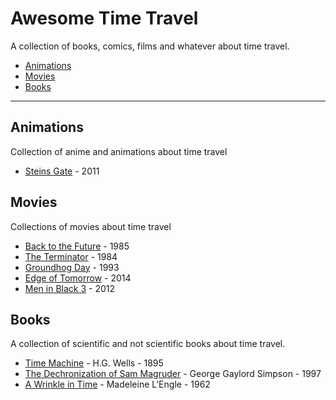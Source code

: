 # Awesome Time Travel

A collection of books, comics, films and whatever about time travel.

* [Animations](https://github.com/mstuttgart/awesome-time-travel/blob/master/README.md#animations)
* [Movies](https://github.com/mstuttgart/awesome-time-travel/blob/master/README.md#movies)
* [Books](https://github.com/mstuttgart/awesome-time-travel/blob/master/README.md#books)

- - -

## Animations

Collection of anime and animations about time travel

* [Steins Gate](https://en.wikipedia.org/wiki/Steins;Gate_(anime)) - 2011

## Movies

Collections of movies about time travel

* [Back to the Future](https://en.wikipedia.org/wiki/Back_to_the_Future_(franchise)) - 1985
* [The Terminator](https://en.wikipedia.org/wiki/Terminator_(franchise)) - 1984
* [Groundhog Day](https://en.wikipedia.org/wiki/Groundhog_Day_(film)) - 1993
* [Edge of Tomorrow](https://en.wikipedia.org/wiki/Edge_of_Tomorrow) - 2014
* [Men in Black 3](https://en.wikipedia.org/wiki/Men_in_Black_3) - 2012

## Books

A collection of scientific and not scientific books about time travel.

* [Time Machine](https://en.wikipedia.org/wiki/The_Time_Machine) - H.G. Wells - 1895
* [The Dechronization of Sam Magruder](https://www.goodreads.com/book/show/57234.The_Dechronization_of_Sam_Magruder) - George Gaylord Simpson - 1997
* [A Wrinkle in Time](https://en.wikipedia.org/wiki/A_Wrinkle_in_Time) - Madeleine L'Engle - 1962
